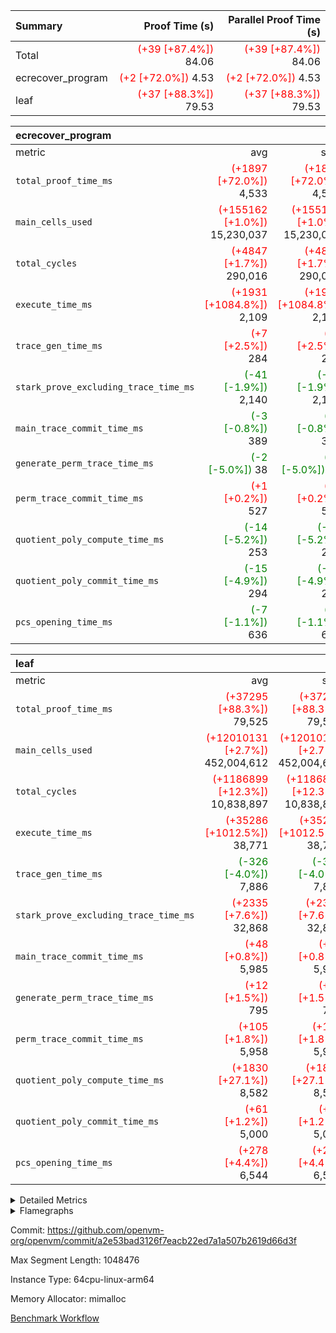 | Summary | Proof Time (s) | Parallel Proof Time (s) |
|:---|---:|---:|
| Total | <span style='color: red'>(+39 [+87.4%])</span> 84.06 | <span style='color: red'>(+39 [+87.4%])</span> 84.06 |
| ecrecover_program | <span style='color: red'>(+2 [+72.0%])</span> 4.53 | <span style='color: red'>(+2 [+72.0%])</span> 4.53 |
| leaf | <span style='color: red'>(+37 [+88.3%])</span> 79.53 | <span style='color: red'>(+37 [+88.3%])</span> 79.53 |


| ecrecover_program |||||
|:---|---:|---:|---:|---:|
|metric|avg|sum|max|min|
| `total_proof_time_ms ` | <span style='color: red'>(+1897 [+72.0%])</span> 4,533 | <span style='color: red'>(+1897 [+72.0%])</span> 4,533 | <span style='color: red'>(+1897 [+72.0%])</span> 4,533 | <span style='color: red'>(+1897 [+72.0%])</span> 4,533 |
| `main_cells_used     ` | <span style='color: red'>(+155162 [+1.0%])</span> 15,230,037 | <span style='color: red'>(+155162 [+1.0%])</span> 15,230,037 | <span style='color: red'>(+155162 [+1.0%])</span> 15,230,037 | <span style='color: red'>(+155162 [+1.0%])</span> 15,230,037 |
| `total_cycles        ` | <span style='color: red'>(+4847 [+1.7%])</span> 290,016 | <span style='color: red'>(+4847 [+1.7%])</span> 290,016 | <span style='color: red'>(+4847 [+1.7%])</span> 290,016 | <span style='color: red'>(+4847 [+1.7%])</span> 290,016 |
| `execute_time_ms     ` | <span style='color: red'>(+1931 [+1084.8%])</span> 2,109 | <span style='color: red'>(+1931 [+1084.8%])</span> 2,109 | <span style='color: red'>(+1931 [+1084.8%])</span> 2,109 | <span style='color: red'>(+1931 [+1084.8%])</span> 2,109 |
| `trace_gen_time_ms   ` | <span style='color: red'>(+7 [+2.5%])</span> 284 | <span style='color: red'>(+7 [+2.5%])</span> 284 | <span style='color: red'>(+7 [+2.5%])</span> 284 | <span style='color: red'>(+7 [+2.5%])</span> 284 |
| `stark_prove_excluding_trace_time_ms` | <span style='color: green'>(-41 [-1.9%])</span> 2,140 | <span style='color: green'>(-41 [-1.9%])</span> 2,140 | <span style='color: green'>(-41 [-1.9%])</span> 2,140 | <span style='color: green'>(-41 [-1.9%])</span> 2,140 |
| `main_trace_commit_time_ms` | <span style='color: green'>(-3 [-0.8%])</span> 389 | <span style='color: green'>(-3 [-0.8%])</span> 389 | <span style='color: green'>(-3 [-0.8%])</span> 389 | <span style='color: green'>(-3 [-0.8%])</span> 389 |
| `generate_perm_trace_time_ms` | <span style='color: green'>(-2 [-5.0%])</span> 38 | <span style='color: green'>(-2 [-5.0%])</span> 38 | <span style='color: green'>(-2 [-5.0%])</span> 38 | <span style='color: green'>(-2 [-5.0%])</span> 38 |
| `perm_trace_commit_time_ms` | <span style='color: red'>(+1 [+0.2%])</span> 527 | <span style='color: red'>(+1 [+0.2%])</span> 527 | <span style='color: red'>(+1 [+0.2%])</span> 527 | <span style='color: red'>(+1 [+0.2%])</span> 527 |
| `quotient_poly_compute_time_ms` | <span style='color: green'>(-14 [-5.2%])</span> 253 | <span style='color: green'>(-14 [-5.2%])</span> 253 | <span style='color: green'>(-14 [-5.2%])</span> 253 | <span style='color: green'>(-14 [-5.2%])</span> 253 |
| `quotient_poly_commit_time_ms` | <span style='color: green'>(-15 [-4.9%])</span> 294 | <span style='color: green'>(-15 [-4.9%])</span> 294 | <span style='color: green'>(-15 [-4.9%])</span> 294 | <span style='color: green'>(-15 [-4.9%])</span> 294 |
| `pcs_opening_time_ms ` | <span style='color: green'>(-7 [-1.1%])</span> 636 | <span style='color: green'>(-7 [-1.1%])</span> 636 | <span style='color: green'>(-7 [-1.1%])</span> 636 | <span style='color: green'>(-7 [-1.1%])</span> 636 |

| leaf |||||
|:---|---:|---:|---:|---:|
|metric|avg|sum|max|min|
| `total_proof_time_ms ` | <span style='color: red'>(+37295 [+88.3%])</span> 79,525 | <span style='color: red'>(+37295 [+88.3%])</span> 79,525 | <span style='color: red'>(+37295 [+88.3%])</span> 79,525 | <span style='color: red'>(+37295 [+88.3%])</span> 79,525 |
| `main_cells_used     ` | <span style='color: red'>(+12010131 [+2.7%])</span> 452,004,612 | <span style='color: red'>(+12010131 [+2.7%])</span> 452,004,612 | <span style='color: red'>(+12010131 [+2.7%])</span> 452,004,612 | <span style='color: red'>(+12010131 [+2.7%])</span> 452,004,612 |
| `total_cycles        ` | <span style='color: red'>(+1186899 [+12.3%])</span> 10,838,897 | <span style='color: red'>(+1186899 [+12.3%])</span> 10,838,897 | <span style='color: red'>(+1186899 [+12.3%])</span> 10,838,897 | <span style='color: red'>(+1186899 [+12.3%])</span> 10,838,897 |
| `execute_time_ms     ` | <span style='color: red'>(+35286 [+1012.5%])</span> 38,771 | <span style='color: red'>(+35286 [+1012.5%])</span> 38,771 | <span style='color: red'>(+35286 [+1012.5%])</span> 38,771 | <span style='color: red'>(+35286 [+1012.5%])</span> 38,771 |
| `trace_gen_time_ms   ` | <span style='color: green'>(-326 [-4.0%])</span> 7,886 | <span style='color: green'>(-326 [-4.0%])</span> 7,886 | <span style='color: green'>(-326 [-4.0%])</span> 7,886 | <span style='color: green'>(-326 [-4.0%])</span> 7,886 |
| `stark_prove_excluding_trace_time_ms` | <span style='color: red'>(+2335 [+7.6%])</span> 32,868 | <span style='color: red'>(+2335 [+7.6%])</span> 32,868 | <span style='color: red'>(+2335 [+7.6%])</span> 32,868 | <span style='color: red'>(+2335 [+7.6%])</span> 32,868 |
| `main_trace_commit_time_ms` | <span style='color: red'>(+48 [+0.8%])</span> 5,985 | <span style='color: red'>(+48 [+0.8%])</span> 5,985 | <span style='color: red'>(+48 [+0.8%])</span> 5,985 | <span style='color: red'>(+48 [+0.8%])</span> 5,985 |
| `generate_perm_trace_time_ms` | <span style='color: red'>(+12 [+1.5%])</span> 795 | <span style='color: red'>(+12 [+1.5%])</span> 795 | <span style='color: red'>(+12 [+1.5%])</span> 795 | <span style='color: red'>(+12 [+1.5%])</span> 795 |
| `perm_trace_commit_time_ms` | <span style='color: red'>(+105 [+1.8%])</span> 5,958 | <span style='color: red'>(+105 [+1.8%])</span> 5,958 | <span style='color: red'>(+105 [+1.8%])</span> 5,958 | <span style='color: red'>(+105 [+1.8%])</span> 5,958 |
| `quotient_poly_compute_time_ms` | <span style='color: red'>(+1830 [+27.1%])</span> 8,582 | <span style='color: red'>(+1830 [+27.1%])</span> 8,582 | <span style='color: red'>(+1830 [+27.1%])</span> 8,582 | <span style='color: red'>(+1830 [+27.1%])</span> 8,582 |
| `quotient_poly_commit_time_ms` | <span style='color: red'>(+61 [+1.2%])</span> 5,000 | <span style='color: red'>(+61 [+1.2%])</span> 5,000 | <span style='color: red'>(+61 [+1.2%])</span> 5,000 | <span style='color: red'>(+61 [+1.2%])</span> 5,000 |
| `pcs_opening_time_ms ` | <span style='color: red'>(+278 [+4.4%])</span> 6,544 | <span style='color: red'>(+278 [+4.4%])</span> 6,544 | <span style='color: red'>(+278 [+4.4%])</span> 6,544 | <span style='color: red'>(+278 [+4.4%])</span> 6,544 |



<details>
<summary>Detailed Metrics</summary>

| group | num_segments | keygen_time_ms | commit_exe_time_ms |
| --- | --- | --- | --- |
| ecrecover_program | 1 | 1,166 | 11 | 

| group | air_name | quotient_deg | interactions | constraints |
| --- | --- | --- | --- | --- |
| ecrecover_program | AccessAdapterAir<16> | 2 | 5 | 14 | 
| ecrecover_program | AccessAdapterAir<2> | 2 | 5 | 14 | 
| ecrecover_program | AccessAdapterAir<32> | 2 | 5 | 14 | 
| ecrecover_program | AccessAdapterAir<4> | 2 | 5 | 14 | 
| ecrecover_program | AccessAdapterAir<64> | 2 | 5 | 14 | 
| ecrecover_program | AccessAdapterAir<8> | 2 | 5 | 14 | 
| ecrecover_program | BitwiseOperationLookupAir<8> | 2 | 2 | 4 | 
| ecrecover_program | KeccakVmAir | 2 | 321 | 4,571 | 
| ecrecover_program | MemoryMerkleAir<8> | 2 | 4 | 40 | 
| ecrecover_program | PersistentBoundaryAir<8> | 2 | 3 | 6 | 
| ecrecover_program | PhantomAir | 2 | 3 | 5 | 
| ecrecover_program | Poseidon2PeripheryAir<BabyBearParameters>, 1> | 2 | 1 | 286 | 
| ecrecover_program | ProgramAir | 1 | 1 | 4 | 
| ecrecover_program | RangeTupleCheckerAir<2> | 1 | 1 | 4 | 
| ecrecover_program | VariableRangeCheckerAir | 1 | 1 | 4 | 
| ecrecover_program | VmAirWrapper<Rv32BaseAluAdapterAir, BaseAluCoreAir<4, 8> | 2 | 19 | 43 | 
| ecrecover_program | VmAirWrapper<Rv32BaseAluAdapterAir, LessThanCoreAir<4, 8> | 2 | 17 | 39 | 
| ecrecover_program | VmAirWrapper<Rv32BaseAluAdapterAir, ShiftCoreAir<4, 8> | 2 | 23 | 90 | 
| ecrecover_program | VmAirWrapper<Rv32BranchAdapterAir, BranchEqualCoreAir<4> | 2 | 11 | 25 | 
| ecrecover_program | VmAirWrapper<Rv32BranchAdapterAir, BranchLessThanCoreAir<4, 8> | 2 | 13 | 41 | 
| ecrecover_program | VmAirWrapper<Rv32CondRdWriteAdapterAir, Rv32JalLuiCoreAir> | 2 | 10 | 22 | 
| ecrecover_program | VmAirWrapper<Rv32HintStoreAdapterAir, Rv32HintStoreCoreAir> | 2 | 15 | 17 | 
| ecrecover_program | VmAirWrapper<Rv32IsEqualModAdapterAir<2, 1, 32, 32>, ModularIsEqualCoreAir<32, 4, 8> | 2 | 25 | 223 | 
| ecrecover_program | VmAirWrapper<Rv32JalrAdapterAir, Rv32JalrCoreAir> | 2 | 16 | 20 | 
| ecrecover_program | VmAirWrapper<Rv32LoadStoreAdapterAir, LoadSignExtendCoreAir<4, 8> | 2 | 18 | 33 | 
| ecrecover_program | VmAirWrapper<Rv32LoadStoreAdapterAir, LoadStoreCoreAir<4> | 2 | 17 | 38 | 
| ecrecover_program | VmAirWrapper<Rv32MultAdapterAir, DivRemCoreAir<4, 8> | 2 | 25 | 88 | 
| ecrecover_program | VmAirWrapper<Rv32MultAdapterAir, MulHCoreAir<4, 8> | 2 | 24 | 38 | 
| ecrecover_program | VmAirWrapper<Rv32MultAdapterAir, MultiplicationCoreAir<4, 8> | 2 | 19 | 26 | 
| ecrecover_program | VmAirWrapper<Rv32RdWriteAdapterAir, Rv32AuipcCoreAir> | 2 | 11 | 15 | 
| ecrecover_program | VmAirWrapper<Rv32VecHeapAdapterAir<1, 2, 2, 32, 32>, FieldExpressionCoreAir> | 2 | 411 | 449 | 
| ecrecover_program | VmAirWrapper<Rv32VecHeapAdapterAir<2, 1, 1, 32, 32>, ModularAddSubCoreAir> | 2 | 94 | 126 | 
| ecrecover_program | VmAirWrapper<Rv32VecHeapAdapterAir<2, 1, 1, 32, 32>, ModularMulDivCoreAir> | 2 | 156 | 188 | 
| ecrecover_program | VmAirWrapper<Rv32VecHeapAdapterAir<2, 2, 2, 32, 32>, FieldExpressionCoreAir> | 2 | 422 | 456 | 
| ecrecover_program | VmConnectorAir | 2 | 3 | 9 | 
| leaf | AccessAdapterAir<2> | 4 | 5 | 12 | 
| leaf | AccessAdapterAir<4> | 4 | 5 | 12 | 
| leaf | AccessAdapterAir<8> | 4 | 5 | 12 | 
| leaf | FriReducedOpeningAir | 4 | 35 | 59 | 
| leaf | NativePoseidon2Air<BabyBearParameters>, 1> | 4 | 31 | 302 | 
| leaf | PhantomAir | 4 | 3 | 4 | 
| leaf | ProgramAir | 1 | 1 | 4 | 
| leaf | VariableRangeCheckerAir | 1 | 1 | 4 | 
| leaf | VmAirWrapper<BranchNativeAdapterAir, BranchEqualCoreAir<1> | 2 | 11 | 23 | 
| leaf | VmAirWrapper<JalNativeAdapterAir, JalCoreAir> | 4 | 7 | 6 | 
| leaf | VmAirWrapper<NativeAdapterAir<2, 0>, PublicValuesCoreAir> | 4 | 11 | 23 | 
| leaf | VmAirWrapper<NativeAdapterAir<2, 1>, FieldArithmeticCoreAir> | 4 | 15 | 23 | 
| leaf | VmAirWrapper<NativeLoadStoreAdapterAir<1>, NativeLoadStoreCoreAir<1> | 4 | 19 | 31 | 
| leaf | VmAirWrapper<NativeVectorizedAdapterAir<4>, FieldExtensionCoreAir> | 4 | 15 | 23 | 
| leaf | VmConnectorAir | 4 | 3 | 8 | 
| leaf | VolatileBoundaryAir | 4 | 4 | 16 | 

| group | air_name | dsl_ir | idx | opcode | cells_used |
| --- | --- | --- | --- | --- | --- |
| leaf | <BranchNativeAdapterAir,BranchEqualCoreAir<1>> | AssertEqE | 0 | BNE | 7,268 | 
| leaf | <BranchNativeAdapterAir,BranchEqualCoreAir<1>> | AssertEqEI | 0 | BNE | 92 | 
| leaf | <BranchNativeAdapterAir,BranchEqualCoreAir<1>> | AssertEqF | 0 | BNE | 240,488 | 
| leaf | <BranchNativeAdapterAir,BranchEqualCoreAir<1>> | AssertEqV | 0 | BNE | 28,014 | 
| leaf | <BranchNativeAdapterAir,BranchEqualCoreAir<1>> | AssertEqVI | 0 | BNE | 9,844 | 
| leaf | <BranchNativeAdapterAir,BranchEqualCoreAir<1>> | AssertNeVI | 0 | BEQ | 23 | 
| leaf | <BranchNativeAdapterAir,BranchEqualCoreAir<1>> | For | 0 | BNE | 34,501,587 | 
| leaf | <BranchNativeAdapterAir,BranchEqualCoreAir<1>> | IfEq | 0 | BNE | 1,355,528 | 
| leaf | <BranchNativeAdapterAir,BranchEqualCoreAir<1>> | IfEqI | 0 | BNE | 14,068,916 | 
| leaf | <BranchNativeAdapterAir,BranchEqualCoreAir<1>> | IfNe | 0 | BEQ | 341,297 | 
| leaf | <BranchNativeAdapterAir,BranchEqualCoreAir<1>> | IfNeI | 0 | BEQ | 76,728 | 
| leaf | <JalNativeAdapterAir,JalCoreAir> |  | 0 | JAL | 10 | 
| leaf | <JalNativeAdapterAir,JalCoreAir> | For | 0 | JAL | 563,200 | 
| leaf | <JalNativeAdapterAir,JalCoreAir> | IfEqI | 0 | JAL | 477,320 | 
| leaf | <JalNativeAdapterAir,JalCoreAir> | IfNe | 0 | JAL | 30 | 
| leaf | <NativeAdapterAir<2, 0>,PublicValuesCoreAir> | Publish | 0 | PUBLISH | 828 | 
| leaf | <NativeAdapterAir<2, 1>,FieldArithmeticCoreAir> | AddEFI | 0 | ADD | 239,640 | 
| leaf | <NativeAdapterAir<2, 1>,FieldArithmeticCoreAir> | AddEI | 0 | ADD | 5,527,440 | 
| leaf | <NativeAdapterAir<2, 1>,FieldArithmeticCoreAir> | AddF | 0 | ADD | 39,990 | 
| leaf | <NativeAdapterAir<2, 1>,FieldArithmeticCoreAir> | AddFI | 0 | ADD | 2,546,250 | 
| leaf | <NativeAdapterAir<2, 1>,FieldArithmeticCoreAir> | AddV | 0 | ADD | 517,110 | 
| leaf | <NativeAdapterAir<2, 1>,FieldArithmeticCoreAir> | AddVI | 0 | ADD | 37,929,420 | 
| leaf | <NativeAdapterAir<2, 1>,FieldArithmeticCoreAir> | Alloc | 0 | ADD | 1,857,450 | 
| leaf | <NativeAdapterAir<2, 1>,FieldArithmeticCoreAir> | Alloc | 0 | MUL | 1,097,250 | 
| leaf | <NativeAdapterAir<2, 1>,FieldArithmeticCoreAir> | CastFV | 0 | ADD | 30 | 
| leaf | <NativeAdapterAir<2, 1>,FieldArithmeticCoreAir> | DivFIN | 0 | DIV | 7,410 | 
| leaf | <NativeAdapterAir<2, 1>,FieldArithmeticCoreAir> | For | 0 | ADD | 43,312,470 | 
| leaf | <NativeAdapterAir<2, 1>,FieldArithmeticCoreAir> | LoadHeapPtr | 0 | ADD | 30 | 
| leaf | <NativeAdapterAir<2, 1>,FieldArithmeticCoreAir> | MulEF | 0 | MUL | 120,960 | 
| leaf | <NativeAdapterAir<2, 1>,FieldArithmeticCoreAir> | MulEFI | 0 | MUL | 1,359,120 | 
| leaf | <NativeAdapterAir<2, 1>,FieldArithmeticCoreAir> | MulF | 0 | MUL | 4,919,190 | 
| leaf | <NativeAdapterAir<2, 1>,FieldArithmeticCoreAir> | MulFI | 0 | MUL | 41,100 | 
| leaf | <NativeAdapterAir<2, 1>,FieldArithmeticCoreAir> | MulVI | 0 | MUL | 661,950 | 
| leaf | <NativeAdapterAir<2, 1>,FieldArithmeticCoreAir> | NegE | 0 | MUL | 19,920 | 
| leaf | <NativeAdapterAir<2, 1>,FieldArithmeticCoreAir> | StoreHeapPtr | 0 | ADD | 30 | 
| leaf | <NativeAdapterAir<2, 1>,FieldArithmeticCoreAir> | StoreHintWord | 0 | ADD | 21,686,250 | 
| leaf | <NativeAdapterAir<2, 1>,FieldArithmeticCoreAir> | SubEF | 0 | SUB | 291,360 | 
| leaf | <NativeAdapterAir<2, 1>,FieldArithmeticCoreAir> | SubEFI | 0 | ADD | 353,760 | 
| leaf | <NativeAdapterAir<2, 1>,FieldArithmeticCoreAir> | SubEI | 0 | ADD | 25,200 | 
| leaf | <NativeAdapterAir<2, 1>,FieldArithmeticCoreAir> | SubFI | 0 | SUB | 39,990 | 
| leaf | <NativeAdapterAir<2, 1>,FieldArithmeticCoreAir> | SubV | 0 | SUB | 2,813,430 | 
| leaf | <NativeAdapterAir<2, 1>,FieldArithmeticCoreAir> | SubVI | 0 | SUB | 29,130 | 
| leaf | <NativeAdapterAir<2, 1>,FieldArithmeticCoreAir> | SubVIN | 0 | SUB | 23,940 | 
| leaf | <NativeAdapterAir<2, 1>,FieldArithmeticCoreAir> | UnsafeCastVF | 0 | ADD | 1,110 | 
| leaf | <NativeLoadStoreAdapterAir<1>,NativeLoadStoreCoreAir<1>> |  | 0 | STOREW | 41 | 
| leaf | <NativeLoadStoreAdapterAir<1>,NativeLoadStoreCoreAir<1>> | AddEFFI | 0 | LOADW | 8,446 | 
| leaf | <NativeLoadStoreAdapterAir<1>,NativeLoadStoreCoreAir<1>> | AddEFFI | 0 | STOREW | 25,338 | 
| leaf | <NativeLoadStoreAdapterAir<1>,NativeLoadStoreCoreAir<1>> | Alloc | 0 | LOADW | 2,538,515 | 
| leaf | <NativeLoadStoreAdapterAir<1>,NativeLoadStoreCoreAir<1>> | DivEIN | 0 | STOREW | 17,220 | 
| leaf | <NativeLoadStoreAdapterAir<1>,NativeLoadStoreCoreAir<1>> | For | 0 | LOADW | 130,872 | 
| leaf | <NativeLoadStoreAdapterAir<1>,NativeLoadStoreCoreAir<1>> | For | 0 | STOREW | 2,178,248 | 
| leaf | <NativeLoadStoreAdapterAir<1>,NativeLoadStoreCoreAir<1>> | ImmE | 0 | STOREW | 1,254,436 | 
| leaf | <NativeLoadStoreAdapterAir<1>,NativeLoadStoreCoreAir<1>> | ImmF | 0 | STOREW | 2,386,159 | 
| leaf | <NativeLoadStoreAdapterAir<1>,NativeLoadStoreCoreAir<1>> | ImmV | 0 | STOREW | 3,495,455 | 
| leaf | <NativeLoadStoreAdapterAir<1>,NativeLoadStoreCoreAir<1>> | LoadE | 0 | LOADW | 4,298,768 | 
| leaf | <NativeLoadStoreAdapterAir<1>,NativeLoadStoreCoreAir<1>> | LoadE | 0 | LOADW2 | 4,304,836 | 
| leaf | <NativeLoadStoreAdapterAir<1>,NativeLoadStoreCoreAir<1>> | LoadF | 0 | LOADW | 1,156,364 | 
| leaf | <NativeLoadStoreAdapterAir<1>,NativeLoadStoreCoreAir<1>> | LoadF | 0 | LOADW2 | 22,008,636 | 
| leaf | <NativeLoadStoreAdapterAir<1>,NativeLoadStoreCoreAir<1>> | LoadV | 0 | LOADW | 1,176,167 | 
| leaf | <NativeLoadStoreAdapterAir<1>,NativeLoadStoreCoreAir<1>> | LoadV | 0 | LOADW2 | 13,934,260 | 
| leaf | <NativeLoadStoreAdapterAir<1>,NativeLoadStoreCoreAir<1>> | MulEI | 0 | STOREW | 1,772,020 | 
| leaf | <NativeLoadStoreAdapterAir<1>,NativeLoadStoreCoreAir<1>> | StoreE | 0 | STOREW | 983,672 | 
| leaf | <NativeLoadStoreAdapterAir<1>,NativeLoadStoreCoreAir<1>> | StoreE | 0 | STOREW2 | 2,331,260 | 
| leaf | <NativeLoadStoreAdapterAir<1>,NativeLoadStoreCoreAir<1>> | StoreF | 0 | STOREW | 1,844,590 | 
| leaf | <NativeLoadStoreAdapterAir<1>,NativeLoadStoreCoreAir<1>> | StoreF | 0 | STOREW2 | 20,971,787 | 
| leaf | <NativeLoadStoreAdapterAir<1>,NativeLoadStoreCoreAir<1>> | StoreHintWord | 0 | SHINTW | 30,731,468 | 
| leaf | <NativeLoadStoreAdapterAir<1>,NativeLoadStoreCoreAir<1>> | StoreV | 0 | STOREW | 125,583 | 
| leaf | <NativeLoadStoreAdapterAir<1>,NativeLoadStoreCoreAir<1>> | StoreV | 0 | STOREW2 | 3,345,559 | 
| leaf | <NativeLoadStoreAdapterAir<1>,NativeLoadStoreCoreAir<1>> | SubEF | 0 | LOADW | 1,194,576 | 
| leaf | <NativeVectorizedAdapterAir<4>,FieldExtensionCoreAir> | AddE | 0 | FE4ADD | 3,677,560 | 
| leaf | <NativeVectorizedAdapterAir<4>,FieldExtensionCoreAir> | DivE | 0 | BBE4DIV | 419,600 | 
| leaf | <NativeVectorizedAdapterAir<4>,FieldExtensionCoreAir> | DivEIN | 0 | BBE4DIV | 4,200 | 
| leaf | <NativeVectorizedAdapterAir<4>,FieldExtensionCoreAir> | MulE | 0 | BBE4MUL | 2,380,280 | 
| leaf | <NativeVectorizedAdapterAir<4>,FieldExtensionCoreAir> | MulEI | 0 | BBE4MUL | 432,200 | 
| leaf | <NativeVectorizedAdapterAir<4>,FieldExtensionCoreAir> | SubE | 0 | FE4SUB | 813,920 | 
| leaf | Arc<BabyBearParameters>, 1> | Poseidon2CompressBabyBear | 0 | COMP_POS2 | 5,835,612 | 
| leaf | Arc<BabyBearParameters>, 1> | Poseidon2PermuteBabyBear | 0 | PERM_POS2 | 22,471,752 | 
| leaf | FriReducedOpeningAir | FriReducedOpening | 0 | FRI_REDUCED_OPENING | 63,705,600 | 
| leaf | PhantomAir | CT-ExtractPublicValuesCommit | 0 | PHANTOM | 12 | 
| leaf | PhantomAir | CT-InitializePcsConst | 0 | PHANTOM | 12 | 
| leaf | PhantomAir | CT-ReadProofsFromInput | 0 | PHANTOM | 12 | 
| leaf | PhantomAir | CT-VerifyProofs | 0 | PHANTOM | 12 | 
| leaf | PhantomAir | CT-compute-reduced-opening | 0 | PHANTOM | 4,032 | 
| leaf | PhantomAir | CT-exp-reverse-bits-len | 0 | PHANTOM | 75,600 | 
| leaf | PhantomAir | CT-poseidon2-hash | 0 | PHANTOM | 28,224 | 
| leaf | PhantomAir | CT-poseidon2-hash-ext | 0 | PHANTOM | 9,576 | 
| leaf | PhantomAir | CT-poseidon2-hash-setup | 0 | PHANTOM | 6,043,968 | 
| leaf | PhantomAir | CT-single-reduced-opening-eval | 0 | PHANTOM | 115,416 | 
| leaf | PhantomAir | CT-stage-c-build-rounds | 0 | PHANTOM | 12 | 
| leaf | PhantomAir | CT-stage-d-verifier-verify | 0 | PHANTOM | 12 | 
| leaf | PhantomAir | CT-stage-d-verify-pcs | 0 | PHANTOM | 12 | 
| leaf | PhantomAir | CT-stage-e-verify-constraints | 0 | PHANTOM | 12 | 
| leaf | PhantomAir | CT-verify-batch | 0 | PHANTOM | 4,032 | 
| leaf | PhantomAir | CT-verify-batch-ext | 0 | PHANTOM | 9,576 | 
| leaf | PhantomAir | CT-verify-batch-reduce-fast | 0 | PHANTOM | 37,800 | 
| leaf | PhantomAir | CT-verify-batch-reduce-fast-setup | 0 | PHANTOM | 37,800 | 
| leaf | PhantomAir | CT-verify-query | 0 | PHANTOM | 504 | 
| leaf | PhantomAir | HintBitsF | 0 | PHANTOM | 258 | 
| leaf | PhantomAir | HintInputVec | 0 | PHANTOM | 152,040 | 

| group | air_name | dsl_ir | opcode | segment | cells_used |
| --- | --- | --- | --- | --- | --- |
| ecrecover_program | <Rv32BaseAluAdapterAir,BaseAluCoreAir<4, 8>> |  | ADD | 0 | 2,644,776 | 
| ecrecover_program | <Rv32BaseAluAdapterAir,BaseAluCoreAir<4, 8>> |  | AND | 0 | 559,512 | 
| ecrecover_program | <Rv32BaseAluAdapterAir,BaseAluCoreAir<4, 8>> |  | OR | 0 | 250,740 | 
| ecrecover_program | <Rv32BaseAluAdapterAir,BaseAluCoreAir<4, 8>> |  | SUB | 0 | 318,600 | 
| ecrecover_program | <Rv32BaseAluAdapterAir,BaseAluCoreAir<4, 8>> |  | XOR | 0 | 900 | 
| ecrecover_program | <Rv32BaseAluAdapterAir,LessThanCoreAir<4, 8>> |  | SLTU | 0 | 74,407 | 
| ecrecover_program | <Rv32BaseAluAdapterAir,ShiftCoreAir<4, 8>> |  | SLL | 0 | 228,536 | 
| ecrecover_program | <Rv32BaseAluAdapterAir,ShiftCoreAir<4, 8>> |  | SRL | 0 | 238,023 | 
| ecrecover_program | <Rv32BranchAdapterAir,BranchEqualCoreAir<4>> |  | BEQ | 0 | 275,912 | 
| ecrecover_program | <Rv32BranchAdapterAir,BranchEqualCoreAir<4>> |  | BNE | 0 | 124,202 | 
| ecrecover_program | <Rv32BranchAdapterAir,BranchLessThanCoreAir<4, 8>> |  | BGEU | 0 | 29,600 | 
| ecrecover_program | <Rv32BranchAdapterAir,BranchLessThanCoreAir<4, 8>> |  | BLT | 0 | 384 | 
| ecrecover_program | <Rv32BranchAdapterAir,BranchLessThanCoreAir<4, 8>> |  | BLTU | 0 | 719,648 | 
| ecrecover_program | <Rv32CondRdWriteAdapterAir,Rv32JalLuiCoreAir> |  | JAL | 0 | 22,734 | 
| ecrecover_program | <Rv32CondRdWriteAdapterAir,Rv32JalLuiCoreAir> |  | LUI | 0 | 50,274 | 
| ecrecover_program | <Rv32HintStoreAdapterAir,Rv32HintStoreCoreAir> |  | HINT_STOREW | 0 | 5,564 | 
| ecrecover_program | <Rv32IsEqualModAdapterAir<2, 1, 32, 32>,ModularIsEqualCoreAir<32, 4, 8>> |  | IS_EQ | 0 | 531,698 | 
| ecrecover_program | <Rv32IsEqualModAdapterAir<2, 1, 32, 32>,ModularIsEqualCoreAir<32, 4, 8>> |  | SETUP_ISEQ | 0 | 332 | 
| ecrecover_program | <Rv32JalrAdapterAir,Rv32JalrCoreAir> |  | JALR | 0 | 186,060 | 
| ecrecover_program | <Rv32LoadStoreAdapterAir,LoadSignExtendCoreAir<4, 8>> |  | LOADB | 0 | 132,300 | 
| ecrecover_program | <Rv32LoadStoreAdapterAir,LoadStoreCoreAir<4>> |  | LOADBU | 0 | 98,000 | 
| ecrecover_program | <Rv32LoadStoreAdapterAir,LoadStoreCoreAir<4>> |  | LOADW | 0 | 550,640 | 
| ecrecover_program | <Rv32LoadStoreAdapterAir,LoadStoreCoreAir<4>> |  | STOREB | 0 | 1,037,520 | 
| ecrecover_program | <Rv32LoadStoreAdapterAir,LoadStoreCoreAir<4>> |  | STOREW | 0 | 2,698,080 | 
| ecrecover_program | <Rv32MultAdapterAir,DivRemCoreAir<4, 8>> |  | DIVU | 0 | 285 | 
| ecrecover_program | <Rv32MultAdapterAir,MulHCoreAir<4, 8>> |  | MULHU | 0 | 195 | 
| ecrecover_program | <Rv32MultAdapterAir,MultiplicationCoreAir<4, 8>> |  | MUL | 0 | 79,329 | 
| ecrecover_program | <Rv32RdWriteAdapterAir,Rv32AuipcCoreAir> |  | AUIPC | 0 | 71,022 | 
| ecrecover_program | <Rv32VecHeapAdapterAir<1, 2, 2, 32, 32>,FieldExpressionCoreAir> |  | EcDouble | 0 | 690,153 | 
| ecrecover_program | <Rv32VecHeapAdapterAir<2, 1, 1, 32, 32>,ModularAddSubCoreAir> |  | ModularAddSub | 0 | 1,393 | 
| ecrecover_program | <Rv32VecHeapAdapterAir<2, 1, 1, 32, 32>,ModularMulDivCoreAir> |  | ModularMulDiv | 0 | 7,047 | 
| ecrecover_program | <Rv32VecHeapAdapterAir<2, 2, 2, 32, 32>,FieldExpressionCoreAir> |  | EcAddNe | 0 | 449,394 | 
| ecrecover_program | KeccakVmAir |  | KECCAK256 | 0 | 379,680 | 
| ecrecover_program | PhantomAir |  | PHANTOM | 0 | 270 | 

| group | air_name | idx | rows | prep_cols | perm_cols | main_cols | cells |
| --- | --- | --- | --- | --- | --- | --- | --- |
| leaf | AccessAdapterAir<2> | 0 | 2,097,152 |  | 16 | 11 | 56,623,104 | 
| leaf | AccessAdapterAir<4> | 0 | 1,048,576 |  | 16 | 13 | 30,408,704 | 
| leaf | AccessAdapterAir<8> | 0 | 262,144 |  | 16 | 17 | 8,650,752 | 
| leaf | FriReducedOpeningAir | 0 | 1,048,576 |  | 76 | 64 | 146,800,640 | 
| leaf | NativePoseidon2Air<BabyBearParameters>, 1> | 0 | 131,072 |  | 36 | 348 | 50,331,648 | 
| leaf | PhantomAir | 0 | 2,097,152 |  | 8 | 6 | 29,360,128 | 
| leaf | ProgramAir | 0 | 1,048,576 |  | 8 | 10 | 18,874,368 | 
| leaf | VariableRangeCheckerAir | 0 | 262,144 | 2 | 8 | 1 | 2,359,296 | 
| leaf | VmAirWrapper<BranchNativeAdapterAir, BranchEqualCoreAir<1> | 0 | 4,194,304 |  | 28 | 23 | 213,909,504 | 
| leaf | VmAirWrapper<JalNativeAdapterAir, JalCoreAir> | 0 | 131,072 |  | 12 | 10 | 2,883,584 | 
| leaf | VmAirWrapper<NativeAdapterAir<2, 0>, PublicValuesCoreAir> | 0 | 64 |  | 16 | 23 | 2,496 | 
| leaf | VmAirWrapper<NativeAdapterAir<2, 1>, FieldArithmeticCoreAir> | 0 | 4,194,304 |  | 20 | 30 | 209,715,200 | 
| leaf | VmAirWrapper<NativeLoadStoreAdapterAir<1>, NativeLoadStoreCoreAir<1> | 0 | 4,194,304 |  | 24 | 41 | 272,629,760 | 
| leaf | VmAirWrapper<NativeVectorizedAdapterAir<4>, FieldExtensionCoreAir> | 0 | 262,144 |  | 20 | 40 | 15,728,640 | 
| leaf | VmConnectorAir | 0 | 2 | 1 | 8 | 4 | 24 | 
| leaf | VolatileBoundaryAir | 0 | 2,097,152 |  | 8 | 11 | 39,845,888 | 

| group | air_name | segment | rows | prep_cols | perm_cols | main_cols | cells |
| --- | --- | --- | --- | --- | --- | --- | --- |
| ecrecover_program | AccessAdapterAir<16> | 0 | 16,384 |  | 24 | 25 | 802,816 | 
| ecrecover_program | AccessAdapterAir<2> | 0 | 256 |  | 24 | 11 | 8,960 | 
| ecrecover_program | AccessAdapterAir<32> | 0 | 8,192 |  | 24 | 41 | 532,480 | 
| ecrecover_program | AccessAdapterAir<4> | 0 | 128 |  | 24 | 13 | 4,736 | 
| ecrecover_program | AccessAdapterAir<8> | 0 | 32,768 |  | 24 | 17 | 1,343,488 | 
| ecrecover_program | BitwiseOperationLookupAir<8> | 0 | 65,536 | 3 | 8 | 2 | 655,360 | 
| ecrecover_program | KeccakVmAir | 0 | 128 |  | 1,288 | 3,164 | 569,856 | 
| ecrecover_program | MemoryMerkleAir<8> | 0 | 4,096 |  | 20 | 32 | 212,992 | 
| ecrecover_program | PersistentBoundaryAir<8> | 0 | 4,096 |  | 12 | 20 | 131,072 | 
| ecrecover_program | PhantomAir | 0 | 64 |  | 12 | 6 | 1,152 | 
| ecrecover_program | Poseidon2PeripheryAir<BabyBearParameters>, 1> | 0 | 4,096 |  | 8 | 300 | 1,261,568 | 
| ecrecover_program | ProgramAir | 0 | 16,384 |  | 8 | 10 | 294,912 | 
| ecrecover_program | RangeTupleCheckerAir<2> | 0 | 524,288 | 2 | 8 | 1 | 4,718,592 | 
| ecrecover_program | VariableRangeCheckerAir | 0 | 262,144 | 2 | 8 | 1 | 2,359,296 | 
| ecrecover_program | VmAirWrapper<Rv32BaseAluAdapterAir, BaseAluCoreAir<4, 8> | 0 | 131,072 |  | 80 | 36 | 15,204,352 | 
| ecrecover_program | VmAirWrapper<Rv32BaseAluAdapterAir, LessThanCoreAir<4, 8> | 0 | 2,048 |  | 40 | 37 | 157,696 | 
| ecrecover_program | VmAirWrapper<Rv32BaseAluAdapterAir, ShiftCoreAir<4, 8> | 0 | 16,384 |  | 52 | 53 | 1,720,320 | 
| ecrecover_program | VmAirWrapper<Rv32BranchAdapterAir, BranchEqualCoreAir<4> | 0 | 16,384 |  | 48 | 26 | 1,212,416 | 
| ecrecover_program | VmAirWrapper<Rv32BranchAdapterAir, BranchLessThanCoreAir<4, 8> | 0 | 32,768 |  | 56 | 32 | 2,883,584 | 
| ecrecover_program | VmAirWrapper<Rv32CondRdWriteAdapterAir, Rv32JalLuiCoreAir> | 0 | 4,096 |  | 44 | 18 | 253,952 | 
| ecrecover_program | VmAirWrapper<Rv32HintStoreAdapterAir, Rv32HintStoreCoreAir> | 0 | 256 |  | 36 | 26 | 15,872 | 
| ecrecover_program | VmAirWrapper<Rv32IsEqualModAdapterAir<2, 1, 32, 32>, ModularIsEqualCoreAir<32, 4, 8> | 0 | 4,096 |  | 56 | 166 | 909,312 | 
| ecrecover_program | VmAirWrapper<Rv32JalrAdapterAir, Rv32JalrCoreAir> | 0 | 8,192 |  | 36 | 28 | 524,288 | 
| ecrecover_program | VmAirWrapper<Rv32LoadStoreAdapterAir, LoadSignExtendCoreAir<4, 8> | 0 | 4,096 |  | 76 | 35 | 454,656 | 
| ecrecover_program | VmAirWrapper<Rv32LoadStoreAdapterAir, LoadStoreCoreAir<4> | 0 | 131,072 |  | 72 | 40 | 14,680,064 | 
| ecrecover_program | VmAirWrapper<Rv32MultAdapterAir, DivRemCoreAir<4, 8> | 0 | 8 |  | 104 | 57 | 1,288 | 
| ecrecover_program | VmAirWrapper<Rv32MultAdapterAir, MulHCoreAir<4, 8> | 0 | 8 |  | 100 | 39 | 1,112 | 
| ecrecover_program | VmAirWrapper<Rv32MultAdapterAir, MultiplicationCoreAir<4, 8> | 0 | 4,096 |  | 80 | 31 | 454,656 | 
| ecrecover_program | VmAirWrapper<Rv32RdWriteAdapterAir, Rv32AuipcCoreAir> | 0 | 4,096 |  | 28 | 21 | 200,704 | 
| ecrecover_program | VmAirWrapper<Rv32VecHeapAdapterAir<1, 2, 2, 32, 32>, FieldExpressionCoreAir> | 0 | 2,048 |  | 828 | 543 | 2,807,808 | 
| ecrecover_program | VmAirWrapper<Rv32VecHeapAdapterAir<2, 1, 1, 32, 32>, ModularAddSubCoreAir> | 0 | 8 |  | 192 | 199 | 3,128 | 
| ecrecover_program | VmAirWrapper<Rv32VecHeapAdapterAir<2, 1, 1, 32, 32>, ModularMulDivCoreAir> | 0 | 16 |  | 316 | 261 | 9,232 | 
| ecrecover_program | VmAirWrapper<Rv32VecHeapAdapterAir<2, 2, 2, 32, 32>, FieldExpressionCoreAir> | 0 | 1,024 |  | 848 | 619 | 1,502,208 | 
| ecrecover_program | VmConnectorAir | 0 | 2 | 1 | 12 | 4 | 32 | 

| group | chip_name | idx | rows_used |
| --- | --- | --- | --- |
| leaf | <BranchNativeAdapterAir,BranchEqualCoreAir<1>> | 0 | 2,201,295 | 
| leaf | <JalNativeAdapterAir,JalCoreAir> | 0 | 104,056 | 
| leaf | <NativeAdapterAir<2, 0>,PublicValuesCoreAir> | 0 | 36 | 
| leaf | <NativeAdapterAir<2, 1>,FieldArithmeticCoreAir> | 0 | 4,182,031 | 
| leaf | <NativeLoadStoreAdapterAir<1>,NativeLoadStoreCoreAir<1>> | 0 | 2,980,837 | 
| leaf | <NativeVectorizedAdapterAir<4>,FieldExtensionCoreAir> | 0 | 193,194 | 
| leaf | AccessAdapter<2> | 0 | 1,625,904 | 
| leaf | AccessAdapter<4> | 0 | 813,206 | 
| leaf | AccessAdapter<8> | 0 | 165,168 | 
| leaf | Arc<BabyBearParameters>, 1> | 0 | 81,343 | 
| leaf | Boundary | 0 | 1,298,450 | 
| leaf | FriReducedOpeningAir | 0 | 995,400 | 
| leaf | PhantomAir | 0 | 1,086,487 | 
| leaf | ProgramChip | 0 | 588,966 | 
| leaf | VariableRangeCheckerAir | 0 | 262,144 | 
| leaf | VmConnectorAir | 0 | 2 | 

| group | chip_name | segment | rows_used |
| --- | --- | --- | --- |
| ecrecover_program | <Rv32BaseAluAdapterAir,BaseAluCoreAir<4, 8>> | 0 | 104,848 | 
| ecrecover_program | <Rv32BaseAluAdapterAir,LessThanCoreAir<4, 8>> | 0 | 2,011 | 
| ecrecover_program | <Rv32BaseAluAdapterAir,ShiftCoreAir<4, 8>> | 0 | 8,803 | 
| ecrecover_program | <Rv32BranchAdapterAir,BranchEqualCoreAir<4>> | 0 | 15,389 | 
| ecrecover_program | <Rv32BranchAdapterAir,BranchLessThanCoreAir<4, 8>> | 0 | 23,426 | 
| ecrecover_program | <Rv32CondRdWriteAdapterAir,Rv32JalLuiCoreAir> | 0 | 4,056 | 
| ecrecover_program | <Rv32HintStoreAdapterAir,Rv32HintStoreCoreAir> | 0 | 214 | 
| ecrecover_program | <Rv32IsEqualModAdapterAir<2, 1, 32, 32>,ModularIsEqualCoreAir<32, 4, 8>> | 0 | 3,194 | 
| ecrecover_program | <Rv32JalrAdapterAir,Rv32JalrCoreAir> | 0 | 6,645 | 
| ecrecover_program | <Rv32LoadStoreAdapterAir,LoadSignExtendCoreAir<4, 8>> | 0 | 3,780 | 
| ecrecover_program | <Rv32LoadStoreAdapterAir,LoadStoreCoreAir<4>> | 0 | 109,606 | 
| ecrecover_program | <Rv32MultAdapterAir,DivRemCoreAir<4, 8>> | 0 | 5 | 
| ecrecover_program | <Rv32MultAdapterAir,MulHCoreAir<4, 8>> | 0 | 5 | 
| ecrecover_program | <Rv32MultAdapterAir,MultiplicationCoreAir<4, 8>> | 0 | 2,559 | 
| ecrecover_program | <Rv32RdWriteAdapterAir,Rv32AuipcCoreAir> | 0 | 3,383 | 
| ecrecover_program | <Rv32VecHeapAdapterAir<1, 2, 2, 32, 32>,FieldExpressionCoreAir> | 0 | 1,271 | 
| ecrecover_program | <Rv32VecHeapAdapterAir<2, 1, 1, 32, 32>,ModularAddSubCoreAir> | 0 | 6 | 
| ecrecover_program | <Rv32VecHeapAdapterAir<2, 1, 1, 32, 32>,ModularMulDivCoreAir> | 0 | 16 | 
| ecrecover_program | <Rv32VecHeapAdapterAir<2, 2, 2, 32, 32>,FieldExpressionCoreAir> | 0 | 726 | 
| ecrecover_program | AccessAdapter<16> | 0 | 13,226 | 
| ecrecover_program | AccessAdapter<2> | 0 | 132 | 
| ecrecover_program | AccessAdapter<32> | 0 | 6,614 | 
| ecrecover_program | AccessAdapter<4> | 0 | 68 | 
| ecrecover_program | AccessAdapter<8> | 0 | 27,050 | 
| ecrecover_program | Arc<BabyBearParameters>, 1> | 0 | 2,061 | 
| ecrecover_program | BitwiseOperationLookupAir<8> | 0 | 65,536 | 
| ecrecover_program | Boundary | 0 | 2,982 | 
| ecrecover_program | KeccakVmAir | 0 | 120 | 
| ecrecover_program | Merkle | 0 | 3,274 | 
| ecrecover_program | PhantomAir | 0 | 45 | 
| ecrecover_program | ProgramChip | 0 | 8,576 | 
| ecrecover_program | RangeTupleCheckerAir<2> | 0 | 524,288 | 
| ecrecover_program | VariableRangeCheckerAir | 0 | 262,144 | 
| ecrecover_program | VmConnectorAir | 0 | 2 | 

| group | dsl_ir | idx | opcode | frequency |
| --- | --- | --- | --- | --- |
| leaf |  | 0 | JAL | 1 | 
| leaf |  | 0 | STOREW | 2 | 
| leaf | AddE | 0 | FE4ADD | 91,939 | 
| leaf | AddEFFI | 0 | LOADW | 206 | 
| leaf | AddEFFI | 0 | STOREW | 618 | 
| leaf | AddEFI | 0 | ADD | 7,988 | 
| leaf | AddEI | 0 | ADD | 184,248 | 
| leaf | AddF | 0 | ADD | 1,333 | 
| leaf | AddFI | 0 | ADD | 84,875 | 
| leaf | AddV | 0 | ADD | 17,237 | 
| leaf | AddVI | 0 | ADD | 1,264,314 | 
| leaf | Alloc | 0 | ADD | 61,915 | 
| leaf | Alloc | 0 | LOADW | 61,915 | 
| leaf | Alloc | 0 | MUL | 36,575 | 
| leaf | AssertEqE | 0 | BNE | 316 | 
| leaf | AssertEqEI | 0 | BNE | 4 | 
| leaf | AssertEqF | 0 | BNE | 10,456 | 
| leaf | AssertEqV | 0 | BNE | 1,218 | 
| leaf | AssertEqVI | 0 | BNE | 428 | 
| leaf | AssertNeVI | 0 | BEQ | 1 | 
| leaf | CT-ExtractPublicValuesCommit | 0 | PHANTOM | 2 | 
| leaf | CT-InitializePcsConst | 0 | PHANTOM | 2 | 
| leaf | CT-ReadProofsFromInput | 0 | PHANTOM | 2 | 
| leaf | CT-VerifyProofs | 0 | PHANTOM | 2 | 
| leaf | CT-compute-reduced-opening | 0 | PHANTOM | 672 | 
| leaf | CT-exp-reverse-bits-len | 0 | PHANTOM | 12,600 | 
| leaf | CT-poseidon2-hash | 0 | PHANTOM | 4,704 | 
| leaf | CT-poseidon2-hash-ext | 0 | PHANTOM | 1,596 | 
| leaf | CT-poseidon2-hash-setup | 0 | PHANTOM | 1,007,328 | 
| leaf | CT-single-reduced-opening-eval | 0 | PHANTOM | 19,236 | 
| leaf | CT-stage-c-build-rounds | 0 | PHANTOM | 2 | 
| leaf | CT-stage-d-verifier-verify | 0 | PHANTOM | 2 | 
| leaf | CT-stage-d-verify-pcs | 0 | PHANTOM | 2 | 
| leaf | CT-stage-e-verify-constraints | 0 | PHANTOM | 2 | 
| leaf | CT-verify-batch | 0 | PHANTOM | 672 | 
| leaf | CT-verify-batch-ext | 0 | PHANTOM | 1,596 | 
| leaf | CT-verify-batch-reduce-fast | 0 | PHANTOM | 6,300 | 
| leaf | CT-verify-batch-reduce-fast-setup | 0 | PHANTOM | 6,300 | 
| leaf | CT-verify-query | 0 | PHANTOM | 84 | 
| leaf | CastFV | 0 | ADD | 1 | 
| leaf | DivE | 0 | BBE4DIV | 10,490 | 
| leaf | DivEIN | 0 | BBE4DIV | 105 | 
| leaf | DivEIN | 0 | STOREW | 420 | 
| leaf | DivFIN | 0 | DIV | 247 | 
| leaf | For | 0 | ADD | 1,443,749 | 
| leaf | For | 0 | BNE | 1,500,069 | 
| leaf | For | 0 | JAL | 56,320 | 
| leaf | For | 0 | LOADW | 3,192 | 
| leaf | For | 0 | STOREW | 53,128 | 
| leaf | FriReducedOpening | 0 | FRI_REDUCED_OPENING | 9,618 | 
| leaf | HintBitsF | 0 | PHANTOM | 43 | 
| leaf | HintInputVec | 0 | PHANTOM | 25,340 | 
| leaf | IfEq | 0 | BNE | 58,936 | 
| leaf | IfEqI | 0 | BNE | 611,692 | 
| leaf | IfEqI | 0 | JAL | 47,732 | 
| leaf | IfNe | 0 | BEQ | 14,839 | 
| leaf | IfNe | 0 | JAL | 3 | 
| leaf | IfNeI | 0 | BEQ | 3,336 | 
| leaf | ImmE | 0 | STOREW | 30,596 | 
| leaf | ImmF | 0 | STOREW | 58,199 | 
| leaf | ImmV | 0 | STOREW | 85,255 | 
| leaf | LoadE | 0 | LOADW | 104,848 | 
| leaf | LoadE | 0 | LOADW2 | 104,996 | 
| leaf | LoadF | 0 | LOADW | 28,204 | 
| leaf | LoadF | 0 | LOADW2 | 536,796 | 
| leaf | LoadHeapPtr | 0 | ADD | 1 | 
| leaf | LoadV | 0 | LOADW | 28,687 | 
| leaf | LoadV | 0 | LOADW2 | 339,860 | 
| leaf | MulE | 0 | BBE4MUL | 59,507 | 
| leaf | MulEF | 0 | MUL | 4,032 | 
| leaf | MulEFI | 0 | MUL | 45,304 | 
| leaf | MulEI | 0 | BBE4MUL | 10,805 | 
| leaf | MulEI | 0 | STOREW | 43,220 | 
| leaf | MulF | 0 | MUL | 163,973 | 
| leaf | MulFI | 0 | MUL | 1,370 | 
| leaf | MulVI | 0 | MUL | 22,065 | 
| leaf | NegE | 0 | MUL | 664 | 
| leaf | Poseidon2CompressBabyBear | 0 | COMP_POS2 | 16,769 | 
| leaf | Poseidon2PermuteBabyBear | 0 | PERM_POS2 | 64,574 | 
| leaf | Publish | 0 | PUBLISH | 36 | 
| leaf | StoreE | 0 | STOREW | 23,992 | 
| leaf | StoreE | 0 | STOREW2 | 56,860 | 
| leaf | StoreF | 0 | STOREW | 44,990 | 
| leaf | StoreF | 0 | STOREW2 | 511,507 | 
| leaf | StoreHeapPtr | 0 | ADD | 1 | 
| leaf | StoreHintWord | 0 | ADD | 722,875 | 
| leaf | StoreHintWord | 0 | SHINTW | 749,548 | 
| leaf | StoreV | 0 | STOREW | 3,063 | 
| leaf | StoreV | 0 | STOREW2 | 81,599 | 
| leaf | SubE | 0 | FE4SUB | 20,348 | 
| leaf | SubEF | 0 | LOADW | 29,136 | 
| leaf | SubEF | 0 | SUB | 9,712 | 
| leaf | SubEFI | 0 | ADD | 11,792 | 
| leaf | SubEI | 0 | ADD | 840 | 
| leaf | SubFI | 0 | SUB | 1,333 | 
| leaf | SubV | 0 | SUB | 93,781 | 
| leaf | SubVI | 0 | SUB | 971 | 
| leaf | SubVIN | 0 | SUB | 798 | 
| leaf | UnsafeCastVF | 0 | ADD | 37 | 

| group | dsl_ir | opcode | segment | frequency |
| --- | --- | --- | --- | --- |
| ecrecover_program |  | ADD | 0 | 73,466 | 
| ecrecover_program |  | AND | 0 | 15,542 | 
| ecrecover_program |  | AUIPC | 0 | 3,383 | 
| ecrecover_program |  | BEQ | 0 | 10,612 | 
| ecrecover_program |  | BGEU | 0 | 925 | 
| ecrecover_program |  | BLT | 0 | 12 | 
| ecrecover_program |  | BLTU | 0 | 22,489 | 
| ecrecover_program |  | BNE | 0 | 4,777 | 
| ecrecover_program |  | DIVU | 0 | 5 | 
| ecrecover_program |  | EcAddNe | 0 | 726 | 
| ecrecover_program |  | EcDouble | 0 | 1,271 | 
| ecrecover_program |  | HINT_STOREW | 0 | 214 | 
| ecrecover_program |  | IS_EQ | 0 | 3,203 | 
| ecrecover_program |  | JAL | 0 | 1,263 | 
| ecrecover_program |  | JALR | 0 | 6,645 | 
| ecrecover_program |  | KECCAK256 | 0 | 5 | 
| ecrecover_program |  | LOADB | 0 | 3,780 | 
| ecrecover_program |  | LOADBU | 0 | 2,450 | 
| ecrecover_program |  | LOADW | 0 | 13,766 | 
| ecrecover_program |  | LUI | 0 | 2,793 | 
| ecrecover_program |  | MUL | 0 | 2,559 | 
| ecrecover_program |  | MULHU | 0 | 5 | 
| ecrecover_program |  | ModularAddSub | 0 | 7 | 
| ecrecover_program |  | ModularMulDiv | 0 | 27 | 
| ecrecover_program |  | OR | 0 | 6,965 | 
| ecrecover_program |  | PHANTOM | 0 | 45 | 
| ecrecover_program |  | SETUP_ISEQ | 0 | 2 | 
| ecrecover_program |  | SLL | 0 | 4,312 | 
| ecrecover_program |  | SLTU | 0 | 2,011 | 
| ecrecover_program |  | SRL | 0 | 4,491 | 
| ecrecover_program |  | STOREB | 0 | 25,938 | 
| ecrecover_program |  | STOREW | 0 | 67,452 | 
| ecrecover_program |  | SUB | 0 | 8,850 | 
| ecrecover_program |  | XOR | 0 | 25 | 

| group | idx | trace_gen_time_ms | total_proof_time_ms | total_cycles | total_cells | stark_prove_excluding_trace_time_ms | quotient_poly_compute_time_ms | quotient_poly_commit_time_ms | perm_trace_commit_time_ms | pcs_opening_time_ms | main_trace_commit_time_ms | main_cells_used | generate_perm_trace_time_ms | execute_time_ms |
| --- | --- | --- | --- | --- | --- | --- | --- | --- | --- | --- | --- | --- | --- | --- |
| leaf | 0 | 7,886 | 79,525 | 10,838,897 | 1,098,123,736 | 32,868 | 8,582 | 5,000 | 5,958 | 6,544 | 5,985 | 452,004,612 | 795 | 38,771 | 

| group | segment | trace_gen_time_ms | total_proof_time_ms | total_cycles | total_cells | stark_prove_excluding_trace_time_ms | quotient_poly_compute_time_ms | quotient_poly_commit_time_ms | perm_trace_commit_time_ms | pcs_opening_time_ms | main_trace_commit_time_ms | main_cells_used | generate_perm_trace_time_ms | execute_time_ms |
| --- | --- | --- | --- | --- | --- | --- | --- | --- | --- | --- | --- | --- | --- | --- |
| ecrecover_program | 0 | 284 | 4,533 | 290,016 | 55,907,135 | 2,140 | 253 | 294 | 527 | 636 | 389 | 15,230,037 | 38 | 2,109 | 

</details>


<details>
<summary>Flamegraphs</summary>

[![](https://openvm-public-data-sandbox-us-east-1.s3.us-east-1.amazonaws.com/benchmark/github/flamegraphs/a2e53bad3126f7eacb22ed7a1a507b2619d66d3f/ecrecover-a2e53bad3126f7eacb22ed7a1a507b2619d66d3f-ecrecover_program.dsl_ir.opcode.air_name.cells_used.reverse.svg)](https://openvm-public-data-sandbox-us-east-1.s3.us-east-1.amazonaws.com/benchmark/github/flamegraphs/a2e53bad3126f7eacb22ed7a1a507b2619d66d3f/ecrecover-a2e53bad3126f7eacb22ed7a1a507b2619d66d3f-ecrecover_program.dsl_ir.opcode.air_name.cells_used.reverse.svg)
[![](https://openvm-public-data-sandbox-us-east-1.s3.us-east-1.amazonaws.com/benchmark/github/flamegraphs/a2e53bad3126f7eacb22ed7a1a507b2619d66d3f/ecrecover-a2e53bad3126f7eacb22ed7a1a507b2619d66d3f-ecrecover_program.dsl_ir.opcode.air_name.cells_used.svg)](https://openvm-public-data-sandbox-us-east-1.s3.us-east-1.amazonaws.com/benchmark/github/flamegraphs/a2e53bad3126f7eacb22ed7a1a507b2619d66d3f/ecrecover-a2e53bad3126f7eacb22ed7a1a507b2619d66d3f-ecrecover_program.dsl_ir.opcode.air_name.cells_used.svg)
[![](https://openvm-public-data-sandbox-us-east-1.s3.us-east-1.amazonaws.com/benchmark/github/flamegraphs/a2e53bad3126f7eacb22ed7a1a507b2619d66d3f/ecrecover-a2e53bad3126f7eacb22ed7a1a507b2619d66d3f-ecrecover_program.dsl_ir.opcode.frequency.reverse.svg)](https://openvm-public-data-sandbox-us-east-1.s3.us-east-1.amazonaws.com/benchmark/github/flamegraphs/a2e53bad3126f7eacb22ed7a1a507b2619d66d3f/ecrecover-a2e53bad3126f7eacb22ed7a1a507b2619d66d3f-ecrecover_program.dsl_ir.opcode.frequency.reverse.svg)
[![](https://openvm-public-data-sandbox-us-east-1.s3.us-east-1.amazonaws.com/benchmark/github/flamegraphs/a2e53bad3126f7eacb22ed7a1a507b2619d66d3f/ecrecover-a2e53bad3126f7eacb22ed7a1a507b2619d66d3f-ecrecover_program.dsl_ir.opcode.frequency.svg)](https://openvm-public-data-sandbox-us-east-1.s3.us-east-1.amazonaws.com/benchmark/github/flamegraphs/a2e53bad3126f7eacb22ed7a1a507b2619d66d3f/ecrecover-a2e53bad3126f7eacb22ed7a1a507b2619d66d3f-ecrecover_program.dsl_ir.opcode.frequency.svg)
[![](https://openvm-public-data-sandbox-us-east-1.s3.us-east-1.amazonaws.com/benchmark/github/flamegraphs/a2e53bad3126f7eacb22ed7a1a507b2619d66d3f/ecrecover-a2e53bad3126f7eacb22ed7a1a507b2619d66d3f-leaf.dsl_ir.opcode.air_name.cells_used.reverse.svg)](https://openvm-public-data-sandbox-us-east-1.s3.us-east-1.amazonaws.com/benchmark/github/flamegraphs/a2e53bad3126f7eacb22ed7a1a507b2619d66d3f/ecrecover-a2e53bad3126f7eacb22ed7a1a507b2619d66d3f-leaf.dsl_ir.opcode.air_name.cells_used.reverse.svg)
[![](https://openvm-public-data-sandbox-us-east-1.s3.us-east-1.amazonaws.com/benchmark/github/flamegraphs/a2e53bad3126f7eacb22ed7a1a507b2619d66d3f/ecrecover-a2e53bad3126f7eacb22ed7a1a507b2619d66d3f-leaf.dsl_ir.opcode.air_name.cells_used.svg)](https://openvm-public-data-sandbox-us-east-1.s3.us-east-1.amazonaws.com/benchmark/github/flamegraphs/a2e53bad3126f7eacb22ed7a1a507b2619d66d3f/ecrecover-a2e53bad3126f7eacb22ed7a1a507b2619d66d3f-leaf.dsl_ir.opcode.air_name.cells_used.svg)
[![](https://openvm-public-data-sandbox-us-east-1.s3.us-east-1.amazonaws.com/benchmark/github/flamegraphs/a2e53bad3126f7eacb22ed7a1a507b2619d66d3f/ecrecover-a2e53bad3126f7eacb22ed7a1a507b2619d66d3f-leaf.dsl_ir.opcode.frequency.reverse.svg)](https://openvm-public-data-sandbox-us-east-1.s3.us-east-1.amazonaws.com/benchmark/github/flamegraphs/a2e53bad3126f7eacb22ed7a1a507b2619d66d3f/ecrecover-a2e53bad3126f7eacb22ed7a1a507b2619d66d3f-leaf.dsl_ir.opcode.frequency.reverse.svg)
[![](https://openvm-public-data-sandbox-us-east-1.s3.us-east-1.amazonaws.com/benchmark/github/flamegraphs/a2e53bad3126f7eacb22ed7a1a507b2619d66d3f/ecrecover-a2e53bad3126f7eacb22ed7a1a507b2619d66d3f-leaf.dsl_ir.opcode.frequency.svg)](https://openvm-public-data-sandbox-us-east-1.s3.us-east-1.amazonaws.com/benchmark/github/flamegraphs/a2e53bad3126f7eacb22ed7a1a507b2619d66d3f/ecrecover-a2e53bad3126f7eacb22ed7a1a507b2619d66d3f-leaf.dsl_ir.opcode.frequency.svg)

</details>

Commit: https://github.com/openvm-org/openvm/commit/a2e53bad3126f7eacb22ed7a1a507b2619d66d3f

Max Segment Length: 1048476

Instance Type: 64cpu-linux-arm64

Memory Allocator: mimalloc

[Benchmark Workflow](https://github.com/openvm-org/openvm/actions/runs/12657226496)
